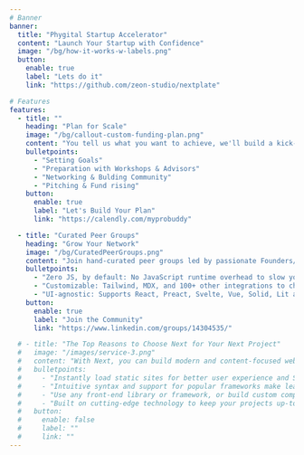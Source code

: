 ```yaml
---
# Banner
banner:
  title: "Phygital Startup Accelerator"
  content: "Launch Your Startup with Confidence"
  image: "/bg/how-it-works-w-labels.png"
  button:
    enable: true
    label: "Lets do it"
    link: "https://github.com/zeon-studio/nextplate"

# Features
features:
  - title: ""
    heading: "Plan for Scale"
    image: "/bg/callout-custom-funding-plan.png"
    content: "You tell us what you want to achieve, we'll build a kick-ass plan to get it done fast. We'll customize your plan to take advantage of the playbooks of thousands of startups before you."
    bulletpoints:
      - "Setting Goals"
      - "Preparation with Workshops & Advisors"
      - "Networking & Bulding Community"
      - "Pitching & Fund rising"
    button:
      enable: true
      label: "Let's Build Your Plan"
      link: "https://calendly.com/myprobuddy"

  - title: "Curated Peer Groups"
    heading: "Grow Your Network"
    image: "/bg/CuratedPeerGroups.png"
    content: "Join hand-curated peer groups led by passionate Founders/CEOs in a private, intimate environment where everyone can be brutally honest."
    bulletpoints:
      - "Zero JS, by default: No JavaScript runtime overhead to slow you down."
      - "Customizable: Tailwind, MDX, and 100+ other integrations to choose from."
      - "UI-agnostic: Supports React, Preact, Svelte, Vue, Solid, Lit and more."
    button:
      enable: true
      label: "Join the Community"
      link: "https://www.linkedin.com/groups/14304535/"

  # - title: "The Top Reasons to Choose Next for Your Next Project"
  #   image: "/images/service-3.png"
  #   content: "With Next, you can build modern and content-focused websites without sacrificing performance or ease of use."
  #   bulletpoints:
  #     - "Instantly load static sites for better user experience and SEO."
  #     - "Intuitive syntax and support for popular frameworks make learning and using Next a breeze."
  #     - "Use any front-end library or framework, or build custom components, for any project size."
  #     - "Built on cutting-edge technology to keep your projects up-to-date with the latest web standards."
  #   button:
  #     enable: false
  #     label: ""
  #     link: ""
---
```

